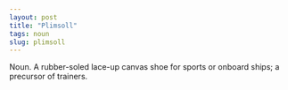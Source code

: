 ```yaml
---
layout: post
title: "Plimsoll"
tags: noun
slug: plimsoll
---
```

Noun. A rubber-soled lace-up canvas shoe for sports or onboard ships; a precursor of trainers.
